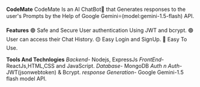 **CodeMate**
CodeMate Is an AI ChatBot🤖 that Generates responses to the user's Prompts by the Help of Google Gemini⭐(model:gemini-1.5-flash) API.

**Features**
🟣 Safe and Secure User authentication Using JWT and bcrypt.
🟢 User can access their Chat History.
🟡 Easy Login and SignUp.
🔴 Easy To Use.

**Tools And Technlogies**
  *Backend-* Nodejs, ExpressJs
  *FrontEnd-* ReactJs,HTML,CSS and JavaScript.
  *Database-* MongoDB
  *Auth n Auth-* JWT(jsonwebtoken) & Bcrypt.
  *response Generation-* Google Gemini-1.5 flash model API.
  